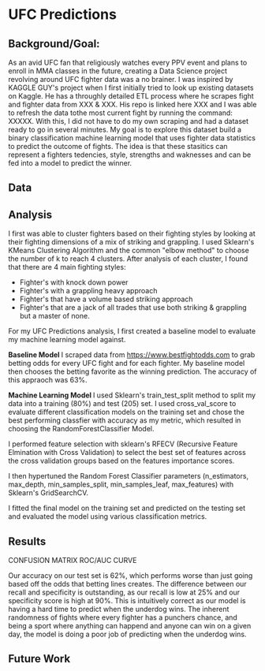 # UFC Predictions
## Background/Goal:
As an avid UFC fan that religiously watches every PPV event and plans to enroll in MMA classes in the future, creating a Data Science project revolving around UFC fighter data was a no brainer. I was inspired by KAGGLE GUY's project when I first initially tried to look up existing datasets on Kaggle. He has a throughly detailed ETL process where he scrapes fight and fighter data from XXX & XXX. His repo is linked here XXX and I was able to refresh the data tothe most current fight by running the command: XXXXX. With this, I did not have to do my own scraping and had a dataset ready to go in several minutes. My goal is to explore this dataset build a binary classification machine learning model that uses fighter data statistics to predict the outcome of fights. The idea is that these stasitics can represent a fighters tedencies, style, strengths and waknesses and can be fed into a model to predict the winner. 

## Data

## Analysis
I first was able to cluster fighters based on their fighting styles by looking at their fighting dimensions of a mix of striking and grappling. I used Sklearn's KMeans Clustering Algorithm and the common "elbow method" to choose the number of k to reach 4 clusters. After analysis of each cluster, I found that there are 4 main fighting styles:
- Fighter's with knock down power
- Fighter's with a grappling heavy approach
- Fighter's that have a volume based striking approach
- Fighter's that are a jack of all trades that use both striking & grappling but a master of none.

For my UFC Predictions analysis, I first created a baseline model to evaluate my machine learning model against.

<b> Baseline Model </b>
I scraped data from https://www.bestfightodds.com to grab betting odds for every UFC fight and for each fighter. My baseline model then chooses the betting favorite as the winning prediction. The accuracy of this appraoch was 63%.

<b> Machine Learning Model </b>
I used Sklearn's train_test_split method to split my data into a training (80%) and test (205) set. I used cross_val_score to evaluate different classification models on the training set and chose the best performing classfier with accuracy as my metric, which resulted in choosing the RandomForestClassifier Model.

I performed feature selection with sklearn's RFECV (Recursive Feature Elmination with Cross Validation) to select the best set of features across the cross validation groups based on the features importance scores. 

I then hypertuned the Random Forest Classifier parameters (n_estimators, max_depth, min_samples_split, min_samples_leaf, max_features) with Sklearn's GridSearchCV.

I fitted the final model on the training set and predicted on the testing set and evaluated the model using various classification metrics.

## Results
CONFUSION MATRIX
ROC/AUC CURVE

Our accuracy on our test set is 62%, which performs worse than just going based off the odds that betting lines creates. The difference between our recall and specificity is outstanding, as our recall is low at 25% and our specificity score is high at 90%. This is intuitively correct as our model is having a hard time to predict when the underdog wins. The inherent randomness of fights where every fighter has a punchers chance, and being a sport where anything can happend and anyone can win on a given day, the model is doing a poor job of predicting when the underdog wins.

## Future Work


